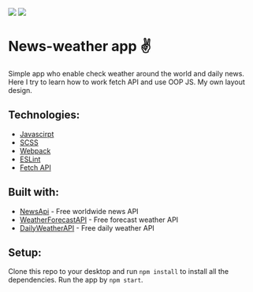 ![](https://github.com/Dzejkoo/daily-dashboard/blob/main/src/images/github/weather-image.png?raw=true)
![](https://github.com/Dzejkoo/daily-dashboard/blob/main/src/images/github/news-image.png?raw=true)

# News-weather app ✌️

Simple app who enable check weather around the world and daily news. Here I try to learn how to work fetch API and use OOP JS. My own layout design. 

## Technologies: 
- [Javascirpt](https://www.javascript.com/)
- [SCSS](https://sass-lang.com/)
- [Webpack](https://webpack.js.org/)
- [ESLint](https://eslint.org/)
- [Fetch API](https://developer.mozilla.org/en-US/docs/Web/API/Fetch_API) 
## Built with:
  - [NewsApi](https://newsapi.org/) - Free worldwide news API 
  - [WeatherForecastAPI](https://www.weatherbit.io/) - Free forecast weather API 
  - [DailyWeatherAPI](https://openweathermap.org/) - Free daily weather API

## Setup:

Clone this repo to your desktop and run `npm install` to install all the dependencies. Run the app by `npm start`. 
